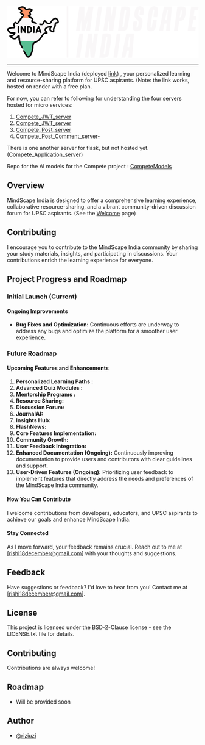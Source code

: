 <div style="text-align: center;">
    <img src="https://github.com/riziuzi/Compete/blob/master/public/img/dark.svg" alt="MindScape India logo">
</div>

--------------------------------------------------------------------------------

Welcome to MindScape India (deployed [link](https://compete-j0qb.onrender.com/)) , your personalized learning and resource-sharing platform for UPSC aspirants.
(Note: the link works, hosted on render with a free plan. 

For now, you can refer to following for understanding the four servers hosted for micro services:

1) [Compete_JWT_server](https://github.com/riziuzi/Compete_JWT_server)
2) [Compete_JWT_server](https://github.com/riziuzi/Compete_User_server)
3) [Compete_Post_server](https://github.com/riziuzi/Compete_Post_server)
4) [Compete_Post_Comment_server-](https://github.com/riziuzi/Compete_Post_Comment_server-)

There is one another server for flask, but not hosted yet. ([Compete_Application_server](https://github.com/riziuzi/Compete_Application_server))

Repo for the AI models for the Compete project : [CompeteModels](https://github.com/riziuzi/CompeteModels)

## Overview

MindScape India is designed to offer a comprehensive learning experience, collaborative resource-sharing, and a vibrant community-driven discussion forum for UPSC aspirants. (See the [Welcome](https://compete-j0qb.onrender.com/welcome) page)

## Contributing

I encourage you to contribute to the MindScape India community by sharing your study materials, insights, and participating in discussions. Your contributions enrich the learning experience for everyone.

## Project Progress and Roadmap

### Initial Launch (Current)

#### Ongoing Improvements

- **Bug Fixes and Optimization:** Continuous efforts are underway to address any bugs and optimize the platform for a smoother user experience.

### Future Roadmap

#### Upcoming Features and Enhancements

1. **Personalized Learning Paths :**
2. **Advanced Quiz Modules :**
3. **Mentorship Programs :**
4. **Resource Sharing:**
5. **Discussion Forum:**
6. **JournalAI:**
7. **Insights Hub:**
8. **FlashNews:**
9. **Core Features Implementation:**
10. **Community Growth:**
11. **User Feedback Integration:**
12. **Enhanced Documentation (Ongoing):** Continuously improving documentation to provide users and contributors with clear guidelines and support.
13. **User-Driven Features (Ongoing):** Prioritizing user feedback to implement features that directly address the needs and preferences of the MindScape India community.

#### How You Can Contribute

I welcome contributions from developers, educators, and UPSC aspirants to achieve our goals and enhance MindScape India.

#### Stay Connected

As I move forward, your feedback remains crucial. Reach out to me at [rishi18december@gmail.com] with your thoughts and suggestions.

## Feedback

Have suggestions or feedback? I'd love to hear from you! Contact me at [rishi18december@gmail.com].

## License

This project is licensed under the BSD-2-Clause license - see the LICENSE.txt file for details.

## Contributing

Contributions are always welcome!

## Roadmap

- Will be provided soon

## Author

- [@riziuzi](https://www.github.com/riziuzi)
